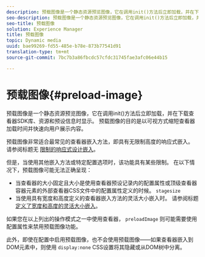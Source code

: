 ```yaml
---
description: 预载图像是一个静态资源预览图像，它在调用init()方法后立即加载，并在下载查看器SDK库、资源和预设信息时显示。 预载图像的目的是以可视方式缩短查看器加载时间并快速向用户展示内容。
seo-description: 预载图像是一个静态资源预览图像，它在调用init()方法后立即加载，并在下载查看器SDK库、资源和预设信息时显示。 预载图像的目的是以可视方式缩短查看器加载时间并快速向用户展示内容。
seo-title: 预载图像
solution: Experience Manager
title: 预载图像
topic: Dynamic media
uuid: bae99269-fd55-485e-b78e-873b77541d91
translation-type: tm+mt
source-git-commit: 7bc7b3a86fbcdc57cfdc31745fae3afc06e44b15

---
```



# 预载图像{#preload-image}

预载图像是一个静态资源预览图像，它在调用init()方法后立即加载，并在下载查看器SDK库、资源和预设信息时显示。 预载图像的目的是以可视方式缩短查看器加载时间并快速向用户展示内容。

预载图像非常适合最常见的查看器嵌入方法，即具有无限制高度的响应式嵌入。 请参阅标题无 [限制的响应式设计嵌入](../../c-html5-aem-asset-viewers/c-html5-aem-carousel/c-html5-aem-carousel.md#concept-b44f1df3c1c64d4e8b5565e7736bf95e)。

但是，当使用其他嵌入方法或特定配置选项时，该功能具有某些限制。 在以下情况下，预载图像可能无法正确呈现：

* 当查看器的大小固定且大小是使用查看器预设记录内的配置属性或顶级查看器容器元素的外部查看器CSS文件中的配置属性定义的时候。 `stagesize`
* 当使用具有宽度和高度定义的查看器嵌入方法的灵活大小嵌入时。 请参阅标题 [定义了宽度和高度的灵活大小嵌入](../../c-html5-aem-asset-viewers/c-html5-aem-interactive-images/c-html5-aem-interactive-images.md#section-6bb5d3c502544ad18a58eafe12a13435)。

如果您在以上列出的操作模式之一中使用查看器， `preloadImage` 则可能需要使用配置属性来禁用预载图像功能。

此外，即使在配置中启用预载图像，也不会使用预载图像——如果查看器嵌入到DOM元素中，则使用 `display:none` CSS设置将其隐藏或从DOM树中分离。
